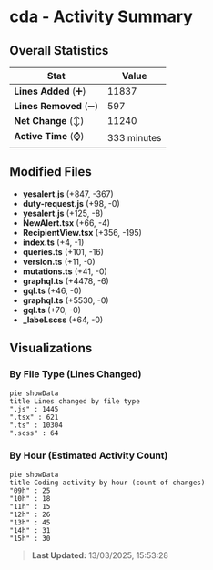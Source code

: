 # cda - Activity Summary 

## Overall Statistics

| Stat                   | Value                                                             |
| ---------------------- | ----------------------------------------------------------------- |
| **Lines Added** (➕)   | 11837                                          |
| **Lines Removed** (➖) | 597                                        |
| **Net Change** (↕)    | 11240                |
| **Active Time** (⌚)   | 333 minutes |


## Modified Files
- **yesalert.js** (+847, -367)
- **duty-request.js** (+98, -0)
- **yesalert.js** (+125, -8)
- **NewAlert.tsx** (+66, -4)
- **RecipientView.tsx** (+356, -195)
- **index.ts** (+4, -1)
- **queries.ts** (+101, -16)
- **version.ts** (+11, -0)
- **mutations.ts** (+41, -0)
- **graphql.ts** (+4478, -6)
- **gql.ts** (+46, -0)
- **graphql.ts** (+5530, -0)
- **gql.ts** (+70, -0)
- **_label.scss** (+64, -0)

## Visualizations

### By File Type (Lines Changed)

```mermaid
pie showData
title Lines changed by file type
".js" : 1445
".tsx" : 621
".ts" : 10304
".scss" : 64
```

### By Hour (Estimated Activity Count)

```mermaid
pie showData
title Coding activity by hour (count of changes)
"09h" : 25
"10h" : 18
"11h" : 15
"12h" : 26
"13h" : 45
"14h" : 31
"15h" : 30
```


> **Last Updated:** 13/03/2025, 15:53:28